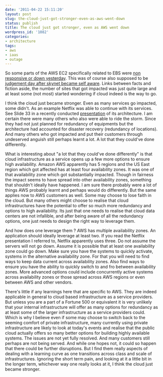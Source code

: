 ```yaml
---
date: '2011-04-22 15:11:20'
layout: post
slug: the-cloud-just-got-stronger-even-as-aws-went-down
status: publish
title: The cloud just got stronger, even as AWS went down
wordpress_id: '1082'
categories:
- architecture
tags:
- aws
- iaas
- outage
---
```


So some parts of the AWS EC2 specifically related to EBS were [non responsive or down yesterday](http://www.bloomberg.com/news/2011-04-21/amazon-com-says-some-web-services-for-businesses-not-available.html). This was of course also supposed to be [judgement day after skynet became self aware](http://blog.zap2it.com/pop2it/2011/04/april-21-2011-skynet-attacks-we-explain-the-terminator-date-confusion.html). Links between facts and fiction aside, the number of sites that got impacted was just quite large and at least some (not most) started wondering if cloud indeed is the way to go.

I think the cloud just became stronger. Even as many services go impacted, some didn't. As an example Netflix was able to continue with its services. See Slide 33 in a recently conducted [presentation](http://www.slideshare.net/adrianco/netflix-in-the-cloud-2011) of its architecture. I am certain there were many others who also were able to ride the storm. Since they had not just planned for redundancy of equipments but the architecture had accounted for disaster recovery (redundancy of locations). And many others who got impacted and put their customers through undeserved anguish still perhaps learnt a lot. A lot that they could've done differently. 

What is interesting about "a lot that they could've done differently" is that cloud infrastructure as a service opens up a few more options to ensure high availability. Amazon AWS apparently has 5 regions and the US East region which got affected has at least four availability zones. It was one of that availability zone which got substantially impacted. Though in fairness the impact seems to have spread into other availability zones, something that shouldn't ideally have happened. I am sure there probably were a lot of things AWS probably learnt and perhaps would do differently. But the same applies now to AWS customers as well. Some may choose to lose faith in the cloud. But many others might choose to realise that cloud infrastructures have the potential to offer so much more redundancy and options to high availability. Its just that one needs to realise that cloud data centers are not infallible, and after being aware of all the redundancy options, one just needs to design the right way to leverage them. 

And how does one leverage them ? AWS has multiple availability zones. An application should ideally leverage at least two. If you read the Netflix presentation I referred to, Netflix apparently uses three. Do not assume the servers will not go down. Assume it is possible that at least one availability zone could go down. Make sure you have the systems to quickly activate, systems in the alternative availability zone. For that you will need to find ways to keep data current across availability zones. Also find ways to ensure you have the ability to quickly switch to and fro between availability zones. More advanced options could include concurrently active systems across availability zones or those spread across AWS regions or even between AWS and other vendors.

There's little if any learnings here that are specific to AWS. They are indeed applicable in general to cloud based infrastructure as a service providers. But unless you are a part of a Fortune 500 or equivalent it is very unlikely that your internal infrastructure will offer as many options for redundancy as at least some of the larger infrastructure as a service providers could. Which is why I believe even if some may choose to switch back to the seeming comfort of private infrastructure, many currently using private infrastructure are likely to look at today's events and realise that the public cloud actually offers so many better options for building highly available systems. The issues are not yet fully resolved. And many customers still perhaps are not being served. And while one hopes not, it could so happen that there could be further disruptions. But I find them really aspects of dealing with a learning curve as one transitions across class and scale of infrastructures. Ignoring the short term pain, and looking at it a little bit in the longer term, whichever way one really looks at it, I think the cloud just became stronger.
